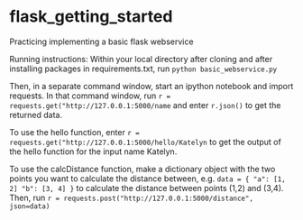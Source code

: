 # flask_getting_started
Practicing implementing a basic flask webservice 

Running instructions:
Within your local directory after cloning and after installing packages in requirements.txt, run
`python basic_webservice.py`

Then, in a separate command window, start an ipython notebook and import requests.
In that command window, run
`r = requests.get("http://127.0.0.1:5000/name`
and enter
`r.json()` to get the returned data.

To use the hello function, enter
`r = requests.get("http://127.0.0.1:5000/hello/Katelyn`
to get the output of the hello function for the input name Katelyn.

To use the calcDistance function, make a dictionary object with the two points you want to calculate the distance between, e.g.
`data = {
        "a": [1, 2]
        "b": [3, 4]
        }`
to calculate the distance between points (1,2) and (3,4). Then, run
`r = requests.post("http://127.0.0.1:5000/distance", json=data)`

